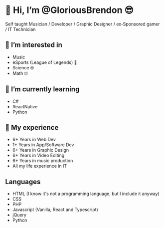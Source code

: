 # 👋 Hi, I’m @GloriousBrendon :sunglasses:
Self taught Musician / Developer / Graphic Designer / ex-Sponsored gamer / IT Technician

## 👀 I’m interested in
- Music
- eSports (League of Legends) :clown_face:
- Science :nerd_face:
- Math :nerd_face:

## 🌱 I’m currently learning
- C#
- ReactNative
- Python

## :space_invader: My experience
- 6+ Years in Web Dev
- 1+ Years in App/Software Dev
- 6+ Years in Graphic Design
- 6+ Years in Video Editing
- 6+ Years in music production
- All my life experience in IT

## Languages
- HTML (I know it's not a programming language, but I include it anyway)
- CSS
- PHP
- Javascript (Vanilla, React and Typescript)
- jQuery
- Python

<!---
GloriousBrendon/GloriousBrendon is a ✨ special ✨ repository because its `README.md` (this file) appears on your GitHub profile.
You can click the Preview link to take a look at your changes.
--->
